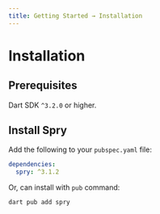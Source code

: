 ```yaml
---
title: Getting Started → Installation
---
```


# Installation

## Prerequisites

Dart SDK `^3.2.0` or higher.

## Install Spry

Add the following to your `pubspec.yaml` file:

```yaml
dependencies:
  spry: ^3.1.2
```

Or, can install with `pub` command:

```bash
dart pub add spry
```
